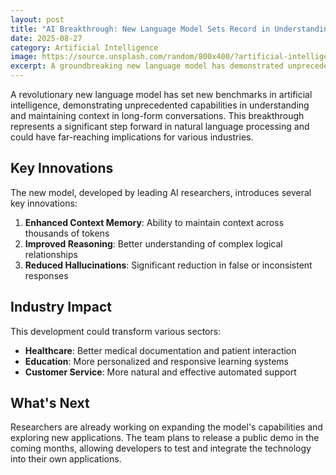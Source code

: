```yaml
---
layout: post
title: "AI Breakthrough: New Language Model Sets Record in Understanding Context"
date: 2025-08-27
category: Artificial Intelligence
image: https://source.unsplash.com/random/800x400/?artificial-intelligence
excerpt: A groundbreaking new language model has demonstrated unprecedented capabilities in understanding and maintaining context in long-form conversations.
---
```


A revolutionary new language model has set new benchmarks in artificial intelligence, demonstrating unprecedented capabilities in understanding and maintaining context in long-form conversations. This breakthrough represents a significant step forward in natural language processing and could have far-reaching implications for various industries.

## Key Innovations

The new model, developed by leading AI researchers, introduces several key innovations:

1. **Enhanced Context Memory**: Ability to maintain context across thousands of tokens
2. **Improved Reasoning**: Better understanding of complex logical relationships
3. **Reduced Hallucinations**: Significant reduction in false or inconsistent responses

## Industry Impact

This development could transform various sectors:

- **Healthcare**: Better medical documentation and patient interaction
- **Education**: More personalized and responsive learning systems
- **Customer Service**: More natural and effective automated support

## What's Next

Researchers are already working on expanding the model's capabilities and exploring new applications. The team plans to release a public demo in the coming months, allowing developers to test and integrate the technology into their own applications.

